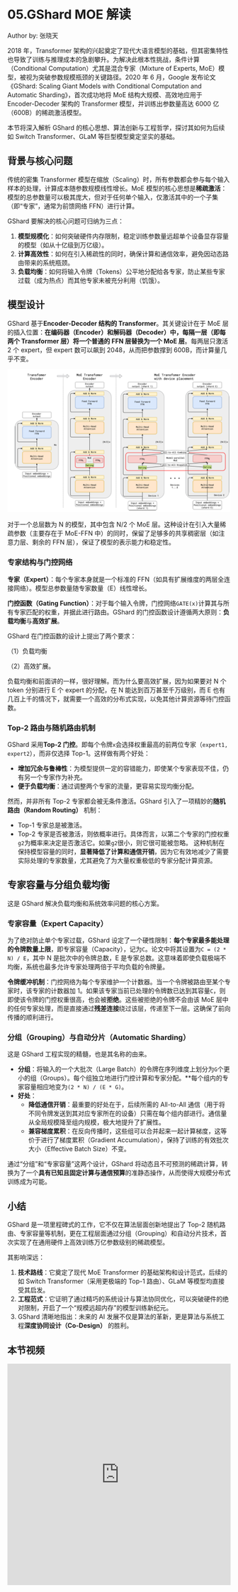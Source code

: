 <!--Copyright © ZOMI 适用于[License](https://github.com/Infrasys-AI/AIInfra)版权许可-->

# 05.GShard MOE 解读

Author by: 张晓天

2018 年，Transformer 架构的兴起奠定了现代大语言模型的基础，但其密集特性也导致了训练与推理成本的急剧攀升。为解决此根本性挑战，条件计算（Conditional Computation）尤其是混合专家（Mixture of Experts, MoE）模型，被视为突破参数规模瓶颈的关键路径。2020 年 6 月，Google 发布论文《GShard: Scaling Giant Models with Conditional Computation and Automatic Sharding》，首次成功地将 MoE 结构大规模、高效地应用于 Encoder-Decoder 架构的 Transformer 模型，并训练出参数量高达 6000 亿（600B）的稀疏激活模型。

本节将深入解析 GShard 的核心思想、算法创新与工程哲学，探讨其如何为后续如 Switch Transformer、GLaM 等巨型模型奠定坚实的基础。

## 背景与核心问题

传统的密集 Transformer 模型在缩放（Scaling）时，所有参数都会参与每个输入样本的处理，计算成本随参数规模线性增长。MoE 模型的核心思想是**稀疏激活**：模型的总参数量可以极其庞大，但对于任何单个输入，仅激活其中的一个子集（即“专家”，通常为前馈网络 FFN）进行计算。

GShard 要解决的核心问题可归纳为三点：

1. **模型规模化**：如何突破硬件内存限制，稳定训练参数量远超单个设备显存容量的模型（如从十亿级到万亿级）。
2. **计算高效性**：如何在引入稀疏性的同时，确保计算和通信效率，避免因动态路由带来的系统瓶颈。
3. **负载均衡**：如何将输入令牌（Tokens）公平地分配给各专家，防止某些专家过载（成为热点）而其他专家未被充分利用（饥饿）。

## 模型设计

GShard 基于**Encoder-Decoder 结构的 Transformer**。其关键设计在于 MoE 层的插入位置：**在编码器（Encoder）和解码器（Decoder）中，每隔一层（即每两个 Transformer 层）将一个普通的 FFN 层替换为一个 MoE 层**。每两层只激活 2 个 expert，但 expert 数可以飙到 2048，从而把参数撑到 600B，而计算量几乎不变。

![Moe Gshrd](./images/05MOEGshard_01.png)

对于一个总层数为 N 的模型，其中包含 N/2 个 MoE 层。这种设计在引入大量稀疏参数（主要存在于 MoE-FFN 中）的同时，保留了足够多的共享稠密层（如注意力层、剩余的 FFN 层），保证了模型的表示能力和稳定性。

### 专家结构与门控网络

**专家（Expert）**：每个专家本身就是一个标准的 FFN（如具有扩展维度的两层全连接网络）。模型总参数量随专家数量（E）线性增长。

**门控函数（Gating Function）**：对于每个输入令牌，门控网络`GATE(x)`计算其与所有专家匹配的权重，并据此进行路由。GShard 的门控函数设计遵循两大原则：**负载均衡**与**高效扩展**。

GShard 在门控函数的设计上提出了两个要求：

（1）负载均衡

（2）高效扩展。

负载均衡和前面讲的一样，很好理解。而为什么要高效扩展，因为如果要对 N 个 token 分别进行 E 个 expert 的分配，在 N 能达到百万甚至千万级别，而 E 也有几百上千的情况下，就需要一个高效的分布式实现，以免其他计算资源等待门控函数。

### **Top-2 路由与随机路由机制**

GShard 采用**Top-2 门控**。即每个令牌`x`会选择权重最高的前两位专家（`expert1, expert2`），而非仅选择 Top-1。这样做有两个好处：

* **增加冗余与鲁棒性**：为模型提供一定的容错能力，即使某个专家表现不佳，仍有另一个专家作为补充。
* **便于负载均衡**：通过调整两个专家的流量，更容易实现均衡分配。

然而，并非所有 Top-2 专家都会被无条件激活。GShard 引入了一项精妙的**随机路由（Random Routing）** 机制：

* Top-1 专家总是被激活。
* Top-2 专家是否被激活，则依概率进行。具体而言，以第二个专家的门控权重`g2`为概率来决定是否激活它。如果`g2`很小，则它很可能被忽略。
  这种机制在保持模型容量的同时，**显著降低了计算和通信开销**，因为它有效地减少了需要实际处理的专家数量，尤其避免了为大量权重极低的专家分配计算资源。

## 专家容量与分组负载均衡

这是 GShard 解决负载均衡和系统效率问题的核心方案。

### 专家容量（Expert Capacity）

为了绝对防止单个专家过载，GShard 设定了一个硬性限制：**每个专家最多能处理的令牌数量上限**，即专家容量（Capacity），记为`C`。论文中将其设置为`C = (2 * N) / E`，其中 N 是批次中的令牌总数，E 是专家总数。这意味着即使负载极端不均衡，系统也最多允许专家处理两倍于平均负载的令牌量。

**令牌缓冲机制**：门控网络为每个专家维护一个计数器。当一个令牌被路由至某个专家时，该专家的计数器加 1。如果该专家当前已处理的令牌数已达到其容量`C`，则即使该令牌的门控权重很高，也会被**拒绝**。这些被拒绝的令牌不会由该 MoE 层中的任何专家处理，而是直接通过**残差连接**绕过该层，传递至下一层。这确保了前向传播的顺利进行。

### 分组（Grouping）与自动分片（Automatic Sharding）

这是 GShard 工程实现的精髓，也是其名称的由来。

* **分组**：将输入的一个大批次（Large Batch）的令牌在序列维度上划分为`G`个更小的组（Groups）。每个组独立地进行门控计算和专家分配。**每个组内的专家容量相应地变为`(2 * N) / (E * G)`。
* **好处**：
  * **降低通信开销**：最重要的好处在于，后续所需的 All-to-All 通信（用于将不同令牌发送到其对应专家所在的设备）只需在每个组内部进行。通信量从全局规模降至组内规模，极大地提升了扩展性。
  * **兼容梯度累积**：在反向传播时，这些组可以合并起来一起计算梯度，这等价于进行了梯度累积（Gradient Accumulation），保持了训练的有效批次大小（Effective Batch Size）不变。

通过“分组”和“专家容量”这两个设计，GShard 将动态且不可预测的稀疏计算，转换为了一个**具有已知且固定计算与通信预算**的准静态操作，从而使得大规模分布式训练成为可能。

## 小结

GShard 是一项里程碑式的工作，它不仅在算法层面创新地提出了 Top-2 随机路由、专家容量等机制，更在工程层面通过分组（Grouping）和自动分片技术，首次实现了在通用硬件上高效训练万亿参数级别的稀疏模型。

其影响深远：

1. **技术路线**：它奠定了现代 MoE Transformer 的基础架构和设计范式，后续的如 Switch Transformer（采用更极端的 Top-1 路由）、GLaM 等模型均直接受其启发。
2. **工程范式**：它证明了通过精巧的系统设计与算法协同优化，可以突破硬件的绝对限制，开启了一个“规模远超内存”的模型训练新纪元。
3. GShard 清晰地指出：未来的 AI 发展不仅是算法的革新，更是算法与系统工程**深度协同设计（Co-Design）** 的胜利。


## 本节视频

<html>
<iframe src="https://player.bilibili.com/player.html?isOutside=true&aid=114036666537158&bvid=BV1r8ApeaEyW&cid=28491909875&p=1&as_wide=1&high_quality=1&danmaku=0&t=30&autoplay=0" width="100%" height="500" scrolling="no" border="0" frameborder="no" framespacing="0" allowfullscreen="true"> </iframe>
</html>
